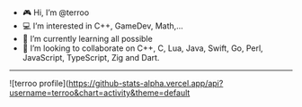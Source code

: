 - 🎮 Hi, I’m @terroo
- 💻 I’m interested in C++, GameDev, Math,...
- 🎥 I’m currently learning all possible
- 🍿 I’m looking to collaborate on C++, C, Lua, Java, Swift, Go, Perl, JavaScript, TypeScript, Zig and Dart.

---

![terroo profile](https://github-stats-alpha.vercel.app/api?username=terroo&chart=activity&theme=default

<!--![SVG Animated](https://github.com/terroo/terroo/blob/main/profile-3d-contrib/profile-night-rainbow.svg)-->
